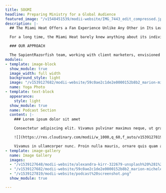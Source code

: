 ```yaml
---
title: SOGMI
headline: Preparing Ministry for a Global Audience
featured_image: "/v1548451539/modii-website/IMG_7443_edit_compressed.jpg"
description: |-
  ## The Miami Heat Offers a Fan Experience Unlike Any Other in Its League

  For a long time, the Miami Heat barely knew anything about its individual fans beyond the seats they were sitting in. Today, the Heat has a 360-degree view of each and every fan, engaging them in a highly tuned personal experience filled with just the right content and recommendations.

  ### OUR APPROACH

  The SapientRazorfish team, working with client marketers, envisioned an approach that would transform the Heat’s business by transforming its fan experience.
modules:
- template: image-block
  show_module: true
  image_width: full width
  background_style: light
  image: "/v1539127682/modii-website/59c0ae2c1de2e0000152b8b2_marion-michele-191320.jpg"
  name: Yoga Photo
- template: text-block
  appearance:
    style: light
  show_module: true
  name: Podcast Section
  content: |-
    ### Lorem ipsum dolor sit amet

    Consectetur adipiscing elit. Vivamus pulvinar maximus neque, ut gravida neque lobortis ac. Etiam accumsan, tortor a fringilla vehicula, augue elit mattis nunc, tincidunt aliquam dui orci non turpis. Nam semper suscipit leo. Morbi nec facilisis augue. Curabitur non nisl risus. Vivamus efficitur nunc luctus arcu aliquam, eu rhoncus urna pulvinar. Nulla vel mi faucibus, tempus est et, pharetra nunc. Ut commodo sem ac mauris tempor hendrerit. Duis commodo nisl quis nibh suscipit venenatis.

    ![](https://res.cloudinary.com/modii/w_1000,q_60,f_auto/v1539127819/modii-website/podcast%20screenshot.png)

    Vivamus in ullamcorper nunc. Proin nulla mauris, ornare quis quam at, pharetra elementum massa. Nam consectetur, leo a efficitur porttitor, risus leo gravida orci, blandit ornare tellus turpis elementum magna. Praesent nisl felis, fringilla sed augue ac, tempus elementum ante. Nunc non nisi tellus. Morbi et porta ipsum. Phasellus varius ullamcorper enim. Nulla suscipit, sapien a pharetra mollis, enim odio ultrices nisi, nec elementum sapien enim sit amet mauris. Fusce libero diam, gravida et lacus in, tristique molestie nunc. Ut at metus vitae eros pharetra rutrum.
- template: image-gallery
  name: Image Gallery
  images:
  - "/v1539127648/modii-website/alexandra-kirr-322679-unsplash%20%281%29.jpg"
  - "/v1539127682/modii-website/59c0ae2c1de2e0000152b8b2_marion-michele-191320.jpg"
  - "/v1539127819/modii-website/podcast%20screenshot.png"
  show_module: true

---
```

